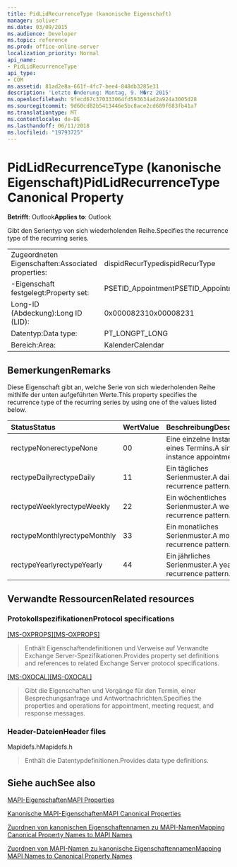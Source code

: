 ```yaml
---
title: PidLidRecurrenceType (kanonische Eigenschaft)
manager: soliver
ms.date: 03/09/2015
ms.audience: Developer
ms.topic: reference
ms.prod: office-online-server
localization_priority: Normal
api_name:
- PidLidRecurrenceType
api_type:
- COM
ms.assetid: 81ad2e8a-661f-4fc7-bee4-848db3285e31
description: 'Letzte �nderung: Montag, 9. M�rz 2015'
ms.openlocfilehash: 9fecd67c370333064fd593634ad2a924a3005d28
ms.sourcegitcommit: 9d60cd82b5413446e5bc8ace2cd689f683fb41a7
ms.translationtype: MT
ms.contentlocale: de-DE
ms.lasthandoff: 06/11/2018
ms.locfileid: "19793725"
---
```

# <a name="pidlidrecurrencetype-canonical-property"></a><span data-ttu-id="91bb7-103">PidLidRecurrenceType (kanonische Eigenschaft)</span><span class="sxs-lookup"><span data-stu-id="91bb7-103">PidLidRecurrenceType Canonical Property</span></span>

  
  
<span data-ttu-id="91bb7-104">**Betrifft**: Outlook</span><span class="sxs-lookup"><span data-stu-id="91bb7-104">**Applies to**: Outlook</span></span> 
  
<span data-ttu-id="91bb7-105">Gibt den Serientyp von sich wiederholenden Reihe.</span><span class="sxs-lookup"><span data-stu-id="91bb7-105">Specifies the recurrence type of the recurring series.</span></span>
  
|||
|:-----|:-----|
|<span data-ttu-id="91bb7-106">Zugeordneten Eigenschaften:</span><span class="sxs-lookup"><span data-stu-id="91bb7-106">Associated properties:</span></span>  <br/> |<span data-ttu-id="91bb7-107">dispidRecurType</span><span class="sxs-lookup"><span data-stu-id="91bb7-107">dispidRecurType</span></span>  <br/> |
|<span data-ttu-id="91bb7-108">-Eigenschaft festgelegt:</span><span class="sxs-lookup"><span data-stu-id="91bb7-108">Property set:</span></span>  <br/> |<span data-ttu-id="91bb7-109">PSETID_Appointment</span><span class="sxs-lookup"><span data-stu-id="91bb7-109">PSETID_Appointment</span></span>  <br/> |
|<span data-ttu-id="91bb7-110">Long-ID (Abdeckung):</span><span class="sxs-lookup"><span data-stu-id="91bb7-110">Long ID (LID):</span></span>  <br/> |<span data-ttu-id="91bb7-111">0x00008231</span><span class="sxs-lookup"><span data-stu-id="91bb7-111">0x00008231</span></span>  <br/> |
|<span data-ttu-id="91bb7-112">Datentyp:</span><span class="sxs-lookup"><span data-stu-id="91bb7-112">Data type:</span></span>  <br/> |<span data-ttu-id="91bb7-113">PT_LONG</span><span class="sxs-lookup"><span data-stu-id="91bb7-113">PT_LONG</span></span>  <br/> |
|<span data-ttu-id="91bb7-114">Bereich:</span><span class="sxs-lookup"><span data-stu-id="91bb7-114">Area:</span></span>  <br/> |<span data-ttu-id="91bb7-115">Kalender</span><span class="sxs-lookup"><span data-stu-id="91bb7-115">Calendar</span></span>  <br/> |
   
## <a name="remarks"></a><span data-ttu-id="91bb7-116">Bemerkungen</span><span class="sxs-lookup"><span data-stu-id="91bb7-116">Remarks</span></span>

<span data-ttu-id="91bb7-117">Diese Eigenschaft gibt an, welche Serie von sich wiederholenden Reihe mithilfe der unten aufgeführten Werte.</span><span class="sxs-lookup"><span data-stu-id="91bb7-117">This property specifies the recurrence type of the recurring series by using one of the values listed below.</span></span>
  
|<span data-ttu-id="91bb7-118">**Status**</span><span class="sxs-lookup"><span data-stu-id="91bb7-118">**Status**</span></span>|<span data-ttu-id="91bb7-119">**Wert**</span><span class="sxs-lookup"><span data-stu-id="91bb7-119">**Value**</span></span>|<span data-ttu-id="91bb7-120">**Beschreibung**</span><span class="sxs-lookup"><span data-stu-id="91bb7-120">**Description**</span></span>|
|:-----|:-----|:-----|
|<span data-ttu-id="91bb7-121">rectypeNone</span><span class="sxs-lookup"><span data-stu-id="91bb7-121">rectypeNone</span></span>  <br/> |<span data-ttu-id="91bb7-122">0</span><span class="sxs-lookup"><span data-stu-id="91bb7-122">0</span></span>  <br/> |<span data-ttu-id="91bb7-123">Eine einzelne Instanz eines Termins.</span><span class="sxs-lookup"><span data-stu-id="91bb7-123">A single instance appointment.</span></span>  <br/> |
|<span data-ttu-id="91bb7-124">rectypeDaily</span><span class="sxs-lookup"><span data-stu-id="91bb7-124">rectypeDaily</span></span>  <br/> |<span data-ttu-id="91bb7-125">1</span><span class="sxs-lookup"><span data-stu-id="91bb7-125">1</span></span>  <br/> |<span data-ttu-id="91bb7-126">Ein tägliches Serienmuster.</span><span class="sxs-lookup"><span data-stu-id="91bb7-126">A daily recurrence pattern.</span></span>  <br/> |
|<span data-ttu-id="91bb7-127">rectypeWeekly</span><span class="sxs-lookup"><span data-stu-id="91bb7-127">rectypeWeekly</span></span>  <br/> |<span data-ttu-id="91bb7-128">2</span><span class="sxs-lookup"><span data-stu-id="91bb7-128">2</span></span>  <br/> |<span data-ttu-id="91bb7-129">Ein wöchentliches Serienmuster.</span><span class="sxs-lookup"><span data-stu-id="91bb7-129">A weekly recurrence pattern.</span></span>  <br/> |
|<span data-ttu-id="91bb7-130">rectypeMonthly</span><span class="sxs-lookup"><span data-stu-id="91bb7-130">rectypeMonthly</span></span>  <br/> |<span data-ttu-id="91bb7-131">3</span><span class="sxs-lookup"><span data-stu-id="91bb7-131">3</span></span>  <br/> |<span data-ttu-id="91bb7-132">Ein monatliches Serienmuster.</span><span class="sxs-lookup"><span data-stu-id="91bb7-132">A monthly recurrence pattern.</span></span>  <br/> |
|<span data-ttu-id="91bb7-133">rectypeYearly</span><span class="sxs-lookup"><span data-stu-id="91bb7-133">rectypeYearly</span></span>  <br/> |<span data-ttu-id="91bb7-134">4</span><span class="sxs-lookup"><span data-stu-id="91bb7-134">4</span></span>  <br/> |<span data-ttu-id="91bb7-135">Ein jährliches Serienmuster.</span><span class="sxs-lookup"><span data-stu-id="91bb7-135">A yearly recurrence pattern.</span></span>  <br/> |
   
## <a name="related-resources"></a><span data-ttu-id="91bb7-136">Verwandte Ressourcen</span><span class="sxs-lookup"><span data-stu-id="91bb7-136">Related resources</span></span>

### <a name="protocol-specifications"></a><span data-ttu-id="91bb7-137">Protokollspezifikationen</span><span class="sxs-lookup"><span data-stu-id="91bb7-137">Protocol specifications</span></span>

<span data-ttu-id="91bb7-138">[[MS-OXPROPS]](http://msdn.microsoft.com/library/f6ab1613-aefe-447d-a49c-18217230b148%28Office.15%29.aspx)</span><span class="sxs-lookup"><span data-stu-id="91bb7-138">[[MS-OXPROPS]](http://msdn.microsoft.com/library/f6ab1613-aefe-447d-a49c-18217230b148%28Office.15%29.aspx)</span></span>
  
> <span data-ttu-id="91bb7-139">Enthält Eigenschaftendefinitionen und Verweise auf Verwandte Exchange Server-Spezifikationen.</span><span class="sxs-lookup"><span data-stu-id="91bb7-139">Provides property set definitions and references to related Exchange Server protocol specifications.</span></span>
    
<span data-ttu-id="91bb7-140">[[MS-OXOCAL]](http://msdn.microsoft.com/library/09861fde-c8e4-4028-9346-e7c214cfdba1%28Office.15%29.aspx)</span><span class="sxs-lookup"><span data-stu-id="91bb7-140">[[MS-OXOCAL]](http://msdn.microsoft.com/library/09861fde-c8e4-4028-9346-e7c214cfdba1%28Office.15%29.aspx)</span></span>
  
> <span data-ttu-id="91bb7-141">Gibt die Eigenschaften und Vorgänge für den Termin, einer Besprechungsanfrage und Antwortnachrichten.</span><span class="sxs-lookup"><span data-stu-id="91bb7-141">Specifies the properties and operations for appointment, meeting request, and response messages.</span></span>
    
### <a name="header-files"></a><span data-ttu-id="91bb7-142">Header-Dateien</span><span class="sxs-lookup"><span data-stu-id="91bb7-142">Header files</span></span>

<span data-ttu-id="91bb7-143">Mapidefs.h</span><span class="sxs-lookup"><span data-stu-id="91bb7-143">Mapidefs.h</span></span>
  
> <span data-ttu-id="91bb7-144">Enthält die Datentypdefinitionen.</span><span class="sxs-lookup"><span data-stu-id="91bb7-144">Provides data type definitions.</span></span>
    
## <a name="see-also"></a><span data-ttu-id="91bb7-145">Siehe auch</span><span class="sxs-lookup"><span data-stu-id="91bb7-145">See also</span></span>



[<span data-ttu-id="91bb7-146">MAPI-Eigenschaften</span><span class="sxs-lookup"><span data-stu-id="91bb7-146">MAPI Properties</span></span>](mapi-properties.md)
  
[<span data-ttu-id="91bb7-147">Kanonische MAPI-Eigenschaften</span><span class="sxs-lookup"><span data-stu-id="91bb7-147">MAPI Canonical Properties</span></span>](mapi-canonical-properties.md)
  
[<span data-ttu-id="91bb7-148">Zuordnen von kanonischen Eigenschaftennamen zu MAPI-Namen</span><span class="sxs-lookup"><span data-stu-id="91bb7-148">Mapping Canonical Property Names to MAPI Names</span></span>](mapping-canonical-property-names-to-mapi-names.md)
  
[<span data-ttu-id="91bb7-149">Zuordnen von MAPI-Namen zu kanonische Eigenschaftennamen</span><span class="sxs-lookup"><span data-stu-id="91bb7-149">Mapping MAPI Names to Canonical Property Names</span></span>](mapping-mapi-names-to-canonical-property-names.md)

